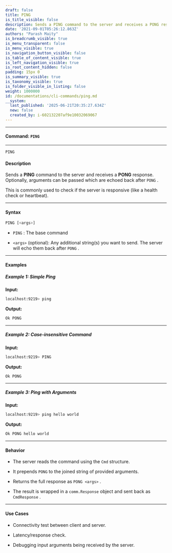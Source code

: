```yaml
---
draft: false
title: PING
is_title_visible: false
description: Sends a PING command to the server and receives a PONG response.
date: '2021-09-01T05:26:12.863Z'
authors: "Parash Maity"
is_breadcrumb_visible: true
is_menu_transparent: false
is_menu_visible: true
is_navigation_button_visible: false
is_table_of_content_visible: true
is_left_navigation_visible: true
is_root_content_hidden: false
padding: 15px 0
is_summary_visible: true
is_taxonomy_visible: true
is_folder_visible_in_listing: false
weight: 1000000
id: /documentations/cli-commands/ping.md
__system:
  last_published: '2025-06-21T20:35:27.634Z'
  new: false
  created_by: i-602132207af9e10032069067
---
```

---

#### Command: `PING` 

***

 `PING` 

#### **Description**

Sends a **PING** command to the server and receives a **PONG** response.
Optionally, arguments can be passed which are echoed back after `PONG` .

This is commonly used to check if the server is responsive (like a health check or heartbeat).

***

#### **Syntax**

```bash 
PING [<args>]
```

*  `PING` : The base command

*  `<args>` (optional): Any additional string(s) you want to send. The server will echo them back after `PONG` .

***

#### **Examples**

##### **Example 1: Simple Ping**

**Input:**

```bash 
localhost:9219> ping
```

**Output:**

```bash 
Ok PONG
```

***

##### **Example 2: Case-insensitive Command**

**Input:**

```bash 
localhost:9219> PING
```

**Output:**

```
Ok PONG
```

***

##### **Example 3: Ping with Arguments**

**Input:**

```bash 
localhost:9219> ping hello world
```

**Output:**

```bash 
Ok PONG hello world
```

***

#### **Behavior**

* The server reads the command using the `Cmd` structure.

* It prepends `PONG` to the joined string of provided arguments.

* Returns the full response as `PONG <args>` .

* The result is wrapped in a `comm.Response` object and sent back as `CmdResponse` .

***

#### **Use Cases**

* Connectivity test between client and server.

* Latency/response check.

* Debugging input arguments being received by the server.

 
